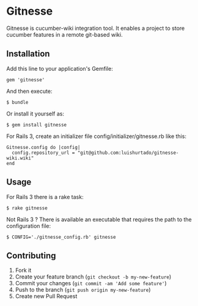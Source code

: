 # Gitnesse

 Gitnesse is cucumber-wiki integration tool.
 It enables a project to store cucumber features in a remote git-based wiki.

## Installation

Add this line to your application's Gemfile:

    gem 'gitnesse'

And then execute:

    $ bundle

Or install it yourself as:

    $ gem install gitnesse

For Rails 3, create an initializer file config/initializer/gitnesse.rb like this:

    Gitnesse.config do |config|
      config.repository_url = "git@github.com:luishurtado/gitnesse-wiki.wiki"
    end

## Usage

For Rails 3 there is a rake task:

    $ rake gitnesse

Not Rails 3 ? There is available an executable that requires the path to the configuration file:

    $ CONFIG='./gitnesse_config.rb' gitnesse

## Contributing

1. Fork it
2. Create your feature branch (`git checkout -b my-new-feature`)
3. Commit your changes (`git commit -am 'Add some feature'`)
4. Push to the branch (`git push origin my-new-feature`)
5. Create new Pull Request
